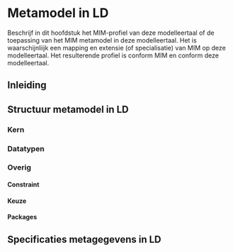 # Metamodel in LD

Beschrijf in dit hoofdstuk het MIM-profiel van deze modelleertaal of de toepassing van het MIM metamodel in deze modelleertaal.
Het is waarschijnliijk een mapping en extensie (of specialisatie) van MIM op deze modelleertaal.
Het resulterende profiel is conform MIM en conform deze modelleertaal.

## Inleiding

## Structuur metamodel in LD

### Kern



### Datatypen

### Overig

#### Constraint

#### Keuze

#### Packages

## Specificaties metagegevens in LD



